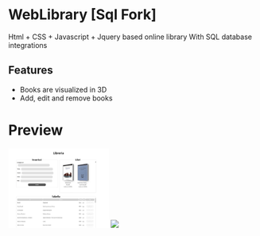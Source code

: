 # WebLibrary [Sql Fork]
Html + CSS + Javascript + Jquery based online library 
With SQL database integrations

## Features 
- Books are visualized in 3D
- Add, edit and remove books
# Preview
<img src="https://github.com/frephs/WebLibrarySql/blob/main/preview.jpg" width=40%>
<img src="https://github.com/frephs/WebLibrarySql/blob/main/preview2.jpg" width=40%>
